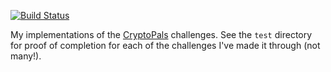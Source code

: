 [![Build Status](https://travis-ci.org/jrheard/cryptopals.svg?branch=master)](https://travis-ci.org/jrheard/cryptopals)

My implementations of the [CryptoPals](http://cryptopals.com/) challenges. See the `test` directory for proof of completion for each of the challenges I've made it through (not many!).
